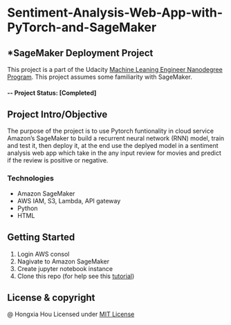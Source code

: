 # Sentiment-Analysis-Web-App-with-PyTorch-and-SageMaker
## *SageMaker Deployment Project

This project is a part of the Udacity [Machine Leaning Engineer Nanodegree Program](https://www.udacity.com/courses/all). This project assumes some familiarity with SageMaker.

#### -- Project Status: [Completed]

## Project Intro/Objective
The purpose of the project is to use Pytorch funtionality in cloud service Amazon’s SageMaker to build a recurrent neural network (RNN) model, train and test it, then deploy it, at the end use the deplyed model in a sentiment analysis web app which take in the any input review for movies and predict if the review is positive or negative.

### Technologies 
* Amazon SageMaker
* AWS IAM, S3, Lambda, API gateway
* Python
* HTML 

## Getting Started

1. Login AWS consol
2. Nagivate to Amazon SageMaker
3. Create jupyter notebook instance
4. Clone this repo (for help see this [tutorial](https://help.github.com/articles/cloning-a-repository/))
    
## License & copyright
@ Hongxia Hou
Licensed under [MIT License](LICENSE)
